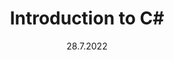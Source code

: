 ---
title: Introduction to C#
speaker: arber
date: 28.7.2022
youtube: https://www.youtube.com/watch?v=wQrUm345np4 
---